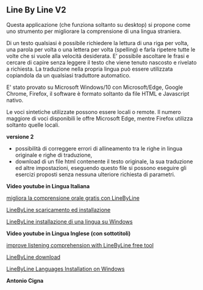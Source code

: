 Line By Line V2
---------------

Questa applicazione (che funziona soltanto su desktop) si propone come uno strumento per migliorare la comprensione di una lingua straniera.  
  
Di un testo qualsiasi è possibile richiedere la lettura di una riga per volta, una parola per volta o una lettera per volta (spelling) e farla ripetere tutte le volte che si vuole alla velocità desiderata. E' possibile ascoltare le frasi e cercare di capire senza leggere il testo che viene tenuto nascosto e rivelato a richiesta. La traduzione nella propria lingua può essere utilizzata copiandola da un qualsiasi traduttore automatico.  
  
E' stato provato su Microsoft Windows/10 con Microsoft/Edge, Google Chrome, Firefox, il software è formato soltanto da file HTML e Javascript nativo.  
  
Le voci sintetiche utilizzate possono essere locali o remote. Il numero maggiore di voci disponibili le offre Microsoft Edge, mentre Firefox utilizza soltanto quelle locali. 

**versione 2**    
- possibilità di correggere errori di allineamento tra le righe in lingua originale e righe di traduzione,  
- download di un file html contenente il testo originale, la sua traduzione ed altre impostazioni, eseguendo questo file si possono eseguire gli esercizi proposti senza nessuna ulteriore richiesta di parametri.    

**Video youtube in Lingua Italiana**

[migliora la comprensione orale gratis con LineByLine](https://www.youtube.com/watch?v=rO73PItHDrA&ab_channel=AntonioCigna)

[LineByLine scaricamento ed installazione](https://www.youtube.com/watch?v=53jrKsvOROI&ab_channel=AntonioCigna)

[LineByLine installazione di una lingua su Windows](https://www.youtube.com/watch?v=3vLakaKbq2c&ab_channel=AntonioCigna)


**Video youtube in Lingua Inglese (con sottotitoli)**

[improve listening comprehension with LineByLine free tool](https://www.youtube.com/watch?v=9_WnTauS2G0&ab_channel=AntonioCigna)

[LineByLine download](https://www.youtube.com/watch?v=OenZDCMkhmY&ab_channel=AntonioCigna)

[LineByLine Languages Installation on Windows](https://www.youtube.com/watch?v=A43xyQWuNDQ&ab_channel=AntonioCigna)

**Antonio Cigna**




